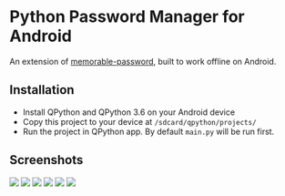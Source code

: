 # Python Password Manager for Android

An extension of [memorable-password](https://github.com/patarapolw/memorable-password), built to work offline on Android.

## Installation

- Install QPython and QPython 3.6 on your Android device
- Copy this project to your device at `/sdcard/qpython/projects/`
- Run the project in QPython app. By default `main.py` will be run first.

## Screenshots

<img src="https://i.imgur.com/wihkwem.png">
<img src="https://i.imgur.com/VdxsKnV.png">
<img src="https://i.imgur.com/XgSKXMK.png">

<img src="https://i.imgur.com/9G087aWl.png">
<img src="https://i.imgur.com/K3fhda6l.png">
<img src="https://i.imgur.com/6GnmYCWl.png">
